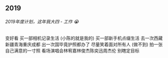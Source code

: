 ## 2019

###### 2019年度计划，这年我大四 - 工作 😭
<base-lock />
<base-hide-password />

<el-checkbox :value="true" class="delete">变好看</el-checkbox>
<el-checkbox :value="true">买一部相机记录生活 (小陈的就是我的)</el-checkbox> 
<el-checkbox :value="false">买一部新手机点缀生活</el-checkbox>
<el-checkbox :value="true">去一次西藏新疆青海重庆成都</el-checkbox>
<el-checkbox :value="true">出一次国毕竟护照都办了</el-checkbox>
<el-checkbox :value="true" class="delete">尽量笑着面对所有人 (做不到)</el-checkbox>
<el-checkbox :value="true">拍一张自己满意的一寸照</el-checkbox>
<el-checkbox :value="true">看场演唱会林宥嘉林俊杰陈奕迅周杰伦</el-checkbox>
<el-checkbox :value="true">别瞎定目标</el-checkbox>
